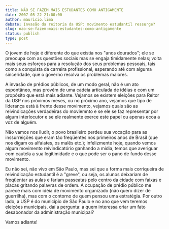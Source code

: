 ```yaml
---
title: NÃO SE FAZEM MAIS ESTUDANTES COMO ANTIGAMENTE
date: 2007-05-22 21:00:00
author: mauricio.lima
debate: Invasão da reitoria da USP: movimento estudantil ressurge?
slug: nao-se-fazem-mais-estudantes-como-antigamente
status: publish 
type: post
---
```


O jovem de hoje é diferente do que existia nos "anos dourados"; ele se preocupa com as questões sociais mas se engaja timidamente nelas; volta mais seus esforços para a resolução dos seus problemas pessoais, tais como a conquista da carreira profissional, esperando até com alguma sinceridade, que o governo resolva os problemas maiores.  

A invasão de prédios públicos, de um modo geral, não é um ato espontâneo, mas provém de uma cadeia articulada de idéias e com um propósito que está mais adiante. Vejamos se existem eleições para Reitor da USP nos próximos meses, ou no próximo ano, vejamos que tipo de liderança está à frente desse movimento, vejamos quais são as reivindicações verdadeiras do moviemnto e se ele se faz representar por algum interlocutor e se ele realmente exerce este papel ou apenas ecoa a voz de alguém.  

Não vamos nos iludir, o povo brasileiro perdeu sua vocação para as inssurreições que eram tão freqüentes nos primeiros anos de Brasil (que nos digam os alfaiates, os malês etc.); infelizmente hoje, quando vemos algum movimento reivindicatório ganhando a mídia, temos que averiguar com cautela a sua legitimidade e o que pode ser o pano de fundo desse movimento.  

Eu não sei, não vivo em São Paulo, mas sei que a forma mais corriqueira de reivindicação estudantil é a "greve", ou seja, os alunos deixariam de freqüentar as aulas e fariam passeatas pelo centro da cidade com faixas e placas gritando palavras de ordem. A ocupação de prédio público me parece mais com idéia de movimento organizado (não quero dizer de guerrilha), mas com o contorno de quem pensou uma estratégia. Por outro lado, a USP é do município de São Paulo e no ano que vem teremos eleições municipais, daí a pergunta: a quem interessa criar um fato desabonador da administração municipal?  

Vamos adiante!
